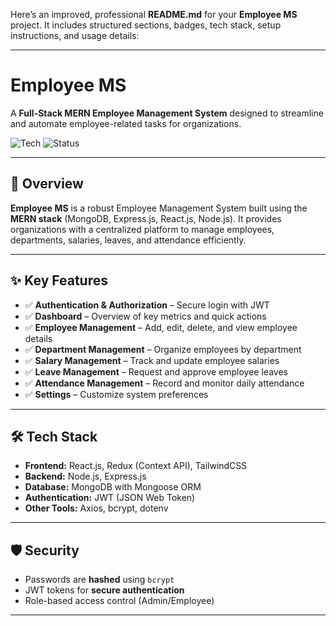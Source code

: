 Here’s an improved, professional **README.md** for your **Employee MS** project. It includes structured sections, badges, tech stack, setup instructions, and usage details:

---

# **Employee MS**

A **Full-Stack MERN Employee Management System** designed to streamline and automate employee-related tasks for organizations.

![Tech](https://img.shields.io/badge/stack-MERN-green.svg)
![Status](https://img.shields.io/badge/status-active-brightgreen.svg)

---

## **📌 Overview**

**Employee MS** is a robust Employee Management System built using the **MERN stack** (MongoDB, Express.js, React.js, Node.js).
It provides organizations with a centralized platform to manage employees, departments, salaries, leaves, and attendance efficiently.

---

## **✨ Key Features**

- ✅ **Authentication & Authorization** – Secure login with JWT
- ✅ **Dashboard** – Overview of key metrics and quick actions
- ✅ **Employee Management** – Add, edit, delete, and view employee details
- ✅ **Department Management** – Organize employees by department
- ✅ **Salary Management** – Track and update employee salaries
- ✅ **Leave Management** – Request and approve employee leaves
- ✅ **Attendance Management** – Record and monitor daily attendance
- ✅ **Settings** – Customize system preferences

---

## **🛠 Tech Stack**

- **Frontend:** React.js, Redux (Context API), TailwindCSS
- **Backend:** Node.js, Express.js
- **Database:** MongoDB with Mongoose ORM
- **Authentication:** JWT (JSON Web Token)
- **Other Tools:** Axios, bcrypt, dotenv

---

## **🛡 Security**

- Passwords are **hashed** using `bcrypt`
- JWT tokens for **secure authentication**
- Role-based access control (Admin/Employee)

---
